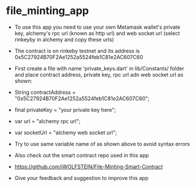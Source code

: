 # file_minting_app

- To use this app you need to use your own Metamask wallet's private key, alchemy's rpc url (known as http url) and web socket url (select rinkeyby in alchemy and copy these urls)


- The contract is on rinkeby testnet and its address is
0x5C27924B70F2Ae1252a5524feb1C81e2AC607C60


- First create a file with name 'private_keys.dart' in lib/Constants/ folder and place contract address, private key, rpc url adn web socket url as shown:
- String contractAddress = "0x5C27924B70F2Ae1252a5524feb1C81e2AC607C60";
- final privateKey = "your private key here";
- var url = "alchemy rpc url";
- var socketUrl = "alchemy web socket url";


- Try to use same variable name of as shown above to avoid syntax errors


- Also check out the smart contract repo used in this app
- https://github.com/iWOLFSTEIN/File-Minting-Smart-Contract


- Give your feedback and suggestion to improve this app


